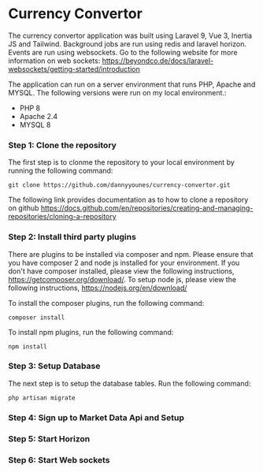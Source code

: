 # Currency Convertor

The currency convertor application was built using Laravel 9, Vue 3, Inertia JS and Tailwind. Background jobs are run using redis and laravel horizon. Events are run using websockets. Go to the following website for more information on web sockets: https://beyondco.de/docs/laravel-websockets/getting-started/introduction

The application can run on a server environment that runs PHP, Apache and MYSQL. The following versions were run on my local environment.:

* PHP 8
* Apache 2.4
* MYSQL 8 

### Step 1: Clone the repository
The first step is to clonme the repository to your local environment by running the following command:

`git clone https://github.com/dannyyounes/currency-convertor.git`

The following link provides documentation as to how to clone a repository on github https://docs.github.com/en/repositories/creating-and-managing-repositories/cloning-a-repository

### Step 2: Install third party plugins
There are plugins to be installed via composer and npm. Please ensure that you have composer 2 and node js installed for your environment. If you don't have composer installed, please view the following instructions, https://getcomposer.org/download/. To setup node js, please view the following instructions, https://nodejs.org/en/download/

To install the composer plugins, run the following command:

`composer install`

To install npm plugins, run the following command:

`npm install`

### Step 3: Setup Database
The next step is to setup the database tables. Run the following command:

`php artisan migrate`

### Step 4: Sign up to Market Data Api and Setup


### Step 5: Start Horizon

### Step 6: Start Web sockets




 
